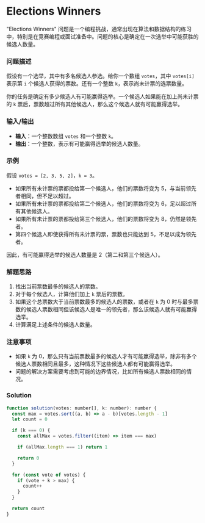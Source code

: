 # Elections Winners

"Elections Winners" 问题是一个编程挑战，通常出现在算法和数据结构的练习中，特别是在竞赛编程或面试准备中。问题的核心是确定在一次选举中可能获胜的候选人数量。

### 问题描述

假设有一个选举，其中有多名候选人参选。给你一个数组 `votes`，其中 `votes[i]` 表示第 `i` 个候选人获得的票数。还有一个整数 `k`，表示尚未计票的选票数量。

你的任务是确定有多少候选人有可能赢得选举。一个候选人如果能在加上尚未计票的 `k` 票后，票数超过所有其他候选人，那么这个候选人就有可能赢得选举。

### 输入/输出

- **输入**：一个整数数组 `votes` 和一个整数 `k`。
- **输出**：一个整数，表示有可能赢得选举的候选人数量。

### 示例

假设 `votes = [2, 3, 5, 2]`，`k = 3`。

- 如果所有未计票的票都投给第一个候选人，他们的票数将变为 5，与当前领先者相同，但不足以超过。
- 如果所有未计票的票都投给第二个候选人，他们的票数将变为 6，足以超过所有其他候选人。
- 如果所有未计票的票都投给第三个候选人，他们的票数将变为 8，仍然是领先者。
- 第四个候选人即使获得所有未计票的票，票数也只能达到 5，不足以成为领先者。

因此，有可能赢得选举的候选人数量是 2（第二和第三个候选人）。

### 解题思路

1. 找出当前票数最多的候选人的票数。
2. 对于每个候选人，计算他们加上 `k` 票后的票数。
3. 如果这个总票数大于当前票数最多的候选人的票数，或者在 `k` 为 0 时与最多票数的候选人票数相同但该候选人是唯一的领先者，那么该候选人就有可能赢得选举。
4. 计算满足上述条件的候选人数量。

### 注意事项

- 如果 `k` 为 0，那么只有当前票数最多的候选人才有可能赢得选举，除非有多个候选人票数相同且最多，这种情况下这些候选人都有可能赢得选举。
- 问题的解决方案需要考虑到可能的边界情况，比如所有候选人票数相同的情况。

### Solution

```js
function solution(votes: number[], k: number): number {
  const max = votes.sort((a, b) => a - b)[votes.length - 1]
  let count = 0

  if (k === 0) {
    const allMax = votes.filter((item) => item === max)

    if (allMax.length === 1) return 1

    return 0
  }

  for (const vote of votes) {
    if (vote + k > max) {
      count++
    }
  }

  return count
}
```
